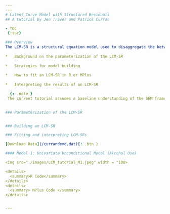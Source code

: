 ```yaml
---
---
# Latent Curve Model with Structured Residuals
## A tutorial by Jen Traver and Patrick Curran

- TOC
 {:toc}

### Overview
The LCM-SR is a structural equation model used to disaggregate the between- and within-person effects of two constructs as they unfold over time. The ability to disaggregate levels of effects is extremely desirable, as it allows researchers to more accurately and fully test their hypotheses. This tutorial will provide a practical introduction to the parameterization and application of the LCM-SR including: 
  
*	Background on the parameterization of the LCM-SR
  
*	Strategies for model building
  
*	How to fit an LCM-SR in R or MPlus
    
*	Interpreting the results of an LCM-SR     

  {: .note }
 The current tutorial assumes a baseline understanding of the SEM framework and latent curve models (LCMs, also referred to as latent growth models, latent growth curve models, etc.).If you are not familiar with these topics, there are several free resources where you can begin including CenterStat’s [free introduction to SEM workshop](https://centerstat.org/introduction-to-structural-equation-modeling-async/) and [YouTube playlist](https://www.youtube.com/@centerstat/playlists) dedicated to growth modeling.
  

### Parameterization of the LCM-SR


### Building an LCM-SR 

### Fitting and interpreting LCM-SRs

[Download Data](/currandemo.dat){: .btn }

#### Model 1: Univariate Unconditional Model (Alcohol Use)

<img src="./images/LCM_tutorial_M1.jpeg" width = "100>

<details>
  <summary>R Code</summary>
</details>
<details> 
  <summary> MPlus Code </summary>
</details>


---
```

